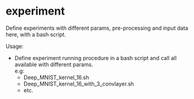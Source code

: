 experiment
========
Define experiments with different params, pre-processing and input data here, 
with a bash script.  

Usage:  
- Define experiment running procedure in a bash script and call all available with 
different params.  
  e.g:
    - Deep_MNIST_kernel_16.sh
    - Deep_MNIST_kernel_16_with_3_convlayer.sh
    - etc.
